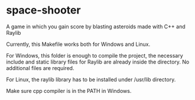 # space-shooter
A game in which you gain score by blasting asteroids made with C++ and Raylib

Currently, this Makefile works both for Windows and Linux.

For Windows, this folder is enough to compile the project, the necessary include and static library files for Raylib are already inside the directory.
No additional files are required.

For Linux, the raylib library has to be installed under /usr/lib directory.

Make sure cpp compiler is in the PATH in Windows.
